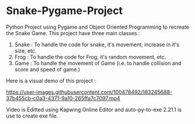 # Snake-Pygame-Project
Python Project using Pygame and Object Oriented Programming to recreate the Snake Game.
This project have three main classes :
1. Snake : To handle the code for snake, it's movement, increase in it's size, etc.
2. Frog : To handle the code for Frog, it's random movement, etc. 
3. Game : To handle the movement of Game (i.e. to handle collision and score and speed of game.)

Here is a visual demo of this project : 




https://user-images.githubusercontent.com/100478492/183245688-37b455cb-c0a3-4371-9a10-265ffa7c7097.mp4




Video is Editted using Kapwing Online Editor and auto-py-to-exe 2.21.1 is use to create exe file.
